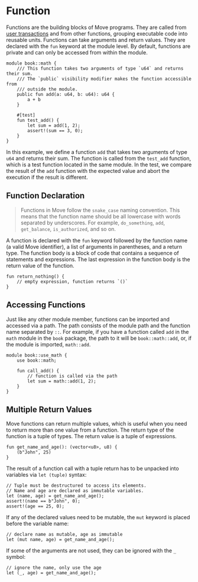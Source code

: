 # Function

Functions are the building blocks of Move programs. They are called from
[user transactions](../concepts/user-interaction.md) and from other functions, grouping executable
code into reusable units. Functions can take arguments and return values. They are declared with
the `fun` keyword at the module level. By default, functions are private and can only be accessed
from within the module.

```move
module book::math {
    /// This function takes two arguments of type `u64` and returns their sum.
    /// The `public` visibility modifier makes the function accessible from
    /// outside the module.
    public fun add(a: u64, b: u64): u64 {
        a + b
    }

    #[test]
    fun test_add() {
        let sum = add(1, 2);
        assert!(sum == 3, 0);
    }
}
```

In this example, we define a function `add` that takes two arguments of type `u64` and returns their
sum. The function is called from the `test_add` function, which is a test function located in the
same module. In the test, we compare the result of the `add` function with the expected value and
abort the execution if the result is different.

## Function Declaration

> Functions in Move follow the `snake_case` naming convention. This means
> that the function name should be all lowercase with words separated by underscores. For example,
> `do_something`, `add`, `get_balance`, `is_authorized`, and so on.

A function is declared with the `fun` keyword followed by the function name (a valid Move
identifier), a list of arguments in parentheses, and a return type. The function body is a block of
code that contains a sequence of statements and expressions. The last expression in the function
body is the return value of the function.

```move
fun return_nothing() {
    // empty expression, function returns `()`
}
```

## Accessing Functions

Just like any other module member, functions can be imported and accessed via a path. The path
consists of the module path and the function name separated by `::`. For example, if you have a
function called `add` in the `math` module in the `book` package, the path to it will be
`book::math::add`, or, if the module is imported, `math::add`.

```move
module book::use_math {
    use book::math;

    fun call_add() {
        // function is called via the path
        let sum = math::add(1, 2);
    }
}
```

## Multiple Return Values

Move functions can return multiple values, which is useful when you need to return more than one
value from a function. The return type of the function is a tuple of types. The return value is a
tuple of expressions.

```move
fun get_name_and_age(): (vector<u8>, u8) {
    (b"John", 25)
}
```

The result of a function call with a tuple return has to be unpacked into variables via `let (tuple)`
syntax:

```move
// Tuple must be destructured to access its elements.
// Name and age are declared as immutable variables.
let (name, age) = get_name_and_age();
assert!(name == b"John", 0);
assert!(age == 25, 0);
```

If any of the declared values need to be mutable, the `mut` keyword is placed before the
variable name:

```move
// declare name as mutable, age as immutable
let (mut name, age) = get_name_and_age();
```

If some of the arguments are not used, they can be ignored with the `_` symbol:

```move
// ignore the name, only use the age
let (_, age) = get_name_and_age();
```
